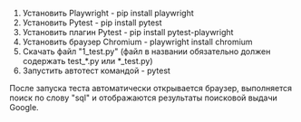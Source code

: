 1. Установить Playwright - pip install playwright
2. Установить Pytest - pip install pytest
3. Установить плагин Pytest - pip install pytest-playwright
4. Установить браузер Chromium - playwright install chromium
5. Скачать файл "1_test.py" (файл в названии обязательно должен содержать test_*.py или *_test.py)
6. Запустить автотест командой - pytest

После запуска теста автоматически открывается браузер, выполняется поиск по слову "sql" и отображаются результаты поисковой выдачи Google.
